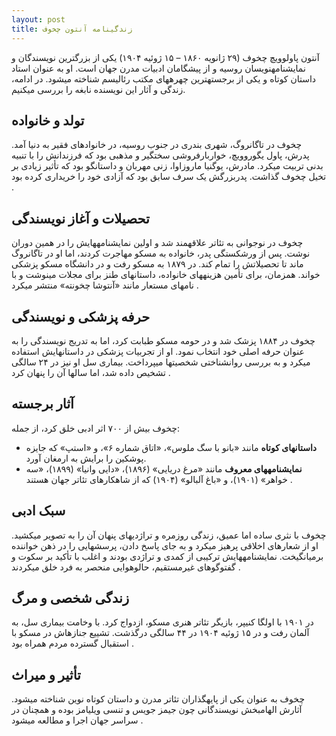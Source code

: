 ```yaml
---
layout: post
title: زندگینامه آنتون چخوف
---
```


آنتون پاولوویچ چخوف (۲۹ ژانویه ۱۸۶۰ – ۱۵ ژوئیه ۱۹۰۴) یکی از بزرگترین نویسندگان و نمایشنامهنویسان روسیه و از پیشگامان ادبیات مدرن جهان است. او به عنوان استاد داستان کوتاه و یکی از برجستهترین چهرههای مکتب رئالیسم شناخته میشود. در ادامه، زندگی و آثار این نویسنده نابغه را بررسی میکنیم.

## تولد و خانواده  
چخوف در تاگانروگ، شهری بندری در جنوب روسیه، در خانوادهای فقیر به دنیا آمد. پدرش، پاول یگوروویچ، خواربارفروشی سختگیر و مذهبی بود که فرزندانش را با تنبیه بدنی تربیت میکرد. مادرش، یوگنیا ماروزاوا، زنی مهربان و داستانگو بود که تأثیر زیادی بر تخیل چخوف گذاشت. پدربزرگش یک سرف سابق بود که آزادی خود را خریداری کرده بود .

## تحصیلات و آغاز نویسندگی  
چخوف در نوجوانی به تئاتر علاقهمند شد و اولین نمایشنامههایش را در همین دوران نوشت. پس از ورشکستگی پدر، خانواده به مسکو مهاجرت کردند، اما او در تاگانروگ ماند تا تحصیلاتش را تمام کند. در ۱۸۷۹ به مسکو رفت و در دانشگاه مسکو پزشکی خواند. همزمان، برای تأمین هزینههای خانواده، داستانهای طنز برای مجلات مینوشت و با نامهای مستعار مانند «آنتوشا چخونته» منتشر میکرد .

## حرفه پزشکی و نویسندگی  
چخوف در ۱۸۸۴ پزشک شد و در حومه مسکو طبابت کرد، اما به تدریج نویسندگی را به عنوان حرفه اصلی خود انتخاب نمود. او از تجربیات پزشکی در داستانهایش استفاده میکرد و به بررسی روانشناختی شخصیتها میپرداخت. بیماری سل او نیز در ۲۴ سالگی تشخیص داده شد، اما سالها آن را پنهان کرد .

## آثار برجسته  
چخوف بیش از ۷۰۰ اثر ادبی خلق کرد، از جمله:  
- **داستانهای کوتاه** مانند «بانو با سگ ملوس»، «اتاق شماره ۶»، و «استپ» که جایزه پوشکین را برایش به ارمغان آورد.  
- **نمایشنامههای معروف** مانند «مرغ دریایی» (۱۸۹۶)، «دایی وانیا» (۱۸۹۹)، «سه خواهر» (۱۹۰۱)، و «باغ آلبالو» (۱۹۰۴) که از شاهکارهای تئاتر جهان هستند .  

## سبک ادبی  
چخوف با نثری ساده اما عمیق، زندگی روزمره و تراژدیهای پنهان آن را به تصویر میکشید. او از شعارهای اخلاقی پرهیز میکرد و به جای پاسخ دادن، پرسشهایی را در ذهن خواننده برمیانگیخت. نمایشنامههایش ترکیبی از کمدی و تراژدی بودند و اغلب با تأکید بر سکوت و گفتوگوهای غیرمستقیم، حالوهوایی منحصر به فرد خلق میکردند .

## زندگی شخصی و مرگ  
در ۱۹۰۱ با اولگا کنیپر، بازیگر تئاتر هنری مسکو، ازدواج کرد. با وخامت بیماری سل، به آلمان رفت و در ۱۵ ژوئیه ۱۹۰۴ در ۴۴ سالگی درگذشت. تشییع جنازهاش در مسکو با استقبال گسترده مردم همراه بود .

## تأثیر و میراث  
چخوف به عنوان یکی از پایهگذاران تئاتر مدرن و داستان کوتاه نوین شناخته میشود. آثارش الهامبخش نویسندگانی چون جیمز جویس و تنسی ویلیامز بوده و همچنان در سراسر جهان اجرا و مطالعه میشود .  
